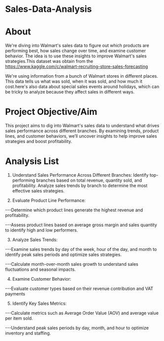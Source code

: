 # Sales-Data-Analysis
# About
We're diving into Walmart's sales data to figure out which products are performing best, how sales change over time, and examine customer behavior. The idea is to use these insights to improve Walmart's sales strategies.This dataset was obtain from the https://www.kaggle.com/c/walmart-recruiting-store-sales-forecasting

We're using information from a bunch of Walmart stores in different places. This data tells us what was sold, when it was sold, and how much it cost.here's also data about special sales events around holidays, which can be tricky to analyze because they affect sales in different ways.
# Project Objective/Aim
This project aims to dig into Walmart's sales data to understand what drives sales performance across different branches. By examining trends, product lines, and customer behaviors, we’ll uncover insights to help improve sales strategies and boost profitability.

# Analysis List
1. Understand Sales Performance Across Different Branches:
   Identify top-performing branches based on total revenue, quantity sold, and profitability.
   Analyze sales trends by branch to determine the most effective sales strategies.

2. Evaluate Product Line Performance:
   
---Determine which product lines generate the highest revenue and profitability.
   
---Assess product lines based on average gross margin and sales quantity to identify high and low performers.

3. Analyze Sales Trends:
   
---Examine sales trends by day of the week, hour of the day, and month to identify peak sales periods and optimize sales strategies.

---Calculate month-over-month sales growth to understand sales fluctuations and seasonal impacts.

4. Examine Customer Behavior:
   
---Evaluate customer types based on their revenue contribution and VAT payments

5. Identify Key Sales Metrics:
    
---Calculate metrics such as Average Order Value (AOV) and average value per item sold.

---Understand peak sales periods by day, month, and hour to optimize inventory and staffing.
